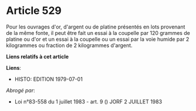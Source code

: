 # Article 529

Pour les ouvrages d'or, d'argent ou de platine présentés en lots provenant de la même fonte, il peut être fait un essai à la
coupelle par 120 grammes de platine ou d'or et un essai à la coupelle ou un essai par la voie humide par 2 kilogrammes ou
fraction de 2 kilogrammes d'argent.

**Liens relatifs à cet article**

**Liens**:

  - HISTO: EDITION 1979-07-01

_Abrogé par_:

  - Loi n°83-558 du 1 juillet 1983 - art. 9 () JORF 2 JUILLET 1983
